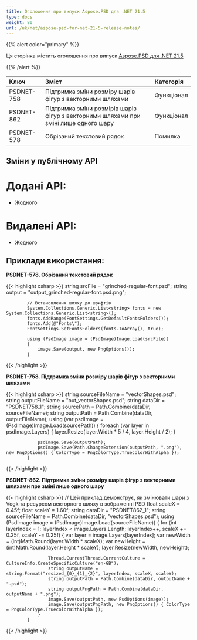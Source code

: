 ```yaml
---
title: Оголошення про випуск Aspose.PSD для .NET 21.5
type: docs
weight: 80
url: /uk/net/aspose-psd-for-net-21-5-release-notes/
---
```


{{% alert color="primary" %}} 

Ця сторінка містить оголошення про випуск [Aspose.PSD для .NET 21.5](https://www.nuget.org/packages/Aspose.PSD/)

{{% /alert %}} 

|**Ключ**|**Зміст**|**Категорія**|
| :- | :- | :- |
|PSDNET-758|Підтримка зміни розміру шарів фігур з векторними шляхами|Функціонал|
|PSDNET-862|Підтримка зміни розмірів шарів фігур з векторними шляхами при зміні лише одного шару|Функціонал|
|PSDNET-578|Обрізаний текстовий рядок|Помилка|

## **Зміни у публічному API**
# **Додані API:**
- Жодного

# **Видалені API:**
- Жодного

## **Приклади використання:**

**PSDNET-578. Обрізаний текстовий рядок**

{{< highlight csharp >}}
            string srcFile = "grinched-regular-font.psd";
            string output = "output_grinched-regular-font.psd.png";

            // Встановлення шляху до шрифтів
            System.Collections.Generic.List<string> fonts = new System.Collections.Generic.List<string>();
            fonts.AddRange(FontSettings.GetDefaultFontsFolders());
            fonts.Add(@"Fonts\");
            FontSettings.SetFontsFolders(fonts.ToArray(), true);

            using (PsdImage image = (PsdImage)Image.Load(srcFile))
            {
                image.Save(output, new PngOptions());
            }
{{< /highlight >}}

**PSDNET-758. Підтримка зміни розміру шарів фігур з векторними шляхами**

{{< highlight csharp >}}
            string sourceFileName = "vectorShapes.psd";
            string outputFileName = "out_vectorShapes.psd";
            string dataDir = "PSDNET758_1";
            string sourcePath = Path.Combine(dataDir, sourceFileName);
            string outputPath = Path.Combine(dataDir, outputFileName);
            using (var psdImage = (PsdImage)Image.Load(sourcePath))
            {
                foreach (var layer in psdImage.Layers)
                {
                    layer.Resize(layer.Width * 5 / 4, layer.Height / 2);
                }

                psdImage.Save(outputPath);
                psdImage.Save(Path.ChangeExtension(outputPath, ".png"), new PngOptions() { ColorType = PngColorType.TruecolorWithAlpha });
            }
{{< /highlight >}}

**PSDNET-862. Підтримка зміни розміру шарів фігур з векторними шляхами при зміні лише одного шару**

{{< highlight csharp >}}
            // Цей приклад демонструє, як змінювати шари з Vogk та ресурсом векторного шляху в зображенні PSD
            float scaleX = 0.45f;
            float scaleY = 1.60f;
            string dataDir = "PSDNET862_1";
            string sourceFileName = Path.Combine(dataDir, "vectorShapes.psd");
            using (PsdImage image = (PsdImage)Image.Load(sourceFileName))
            {
                for (int layerIndex = 1; layerIndex < image.Layers.Length; layerIndex++, scaleX += 0.25f, scaleY -= 0.25f)
                {
                    var layer = image.Layers[layerIndex];
                    var newWidth = (int)Math.Round(layer.Width * scaleX);
                    var newHeight = (int)Math.Round(layer.Height * scaleY);
                    layer.Resize(newWidth, newHeight);

                    Thread.CurrentThread.CurrentCulture = CultureInfo.CreateSpecificCulture("en-GB");
                    string outputName = string.Format("resized_{0}_{1}_{2}", layerIndex, scaleX, scaleY);
                    string outputPath = Path.Combine(dataDir, outputName + ".psd");
                    string outputPngPath = Path.Combine(dataDir, outputName + ".png");
                    image.Save(outputPath, new PsdOptions(image));
                    image.Save(outputPngPath, new PngOptions() { ColorType = PngColorType.TruecolorWithAlpha });
                }
            }
{{< /highlight >}}
